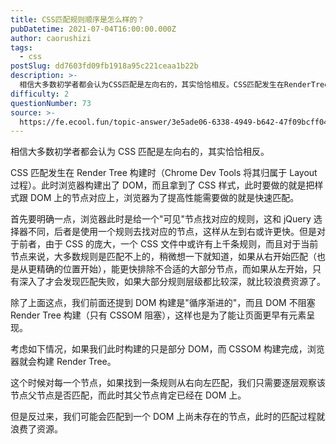 ```yaml
---
title: CSS匹配规则顺序是怎么样的？
pubDatetime: 2021-07-04T16:00:00.000Z
author: caorushizi
tags:
  - css
postSlug: dd7603fd09fb1918a95c221ceaa1b22b
description: >-
  相信大多数初学者都会认为CSS匹配是左向右的，其实恰恰相反。CSS匹配发生在RenderTree构建时（ChromeDevTools将其归属于Layout过程）。此时浏览器构建出了DOM，而且拿到了C
difficulty: 2
questionNumber: 73
source: >-
  https://fe.ecool.fun/topic-answer/3e5ade06-6338-4949-b642-47f09bcff045?orderBy=updateTime&order=desc&tagId=11
---
```


相信大多数初学者都会认为 CSS 匹配是左向右的，其实恰恰相反。

CSS 匹配发生在 Render Tree 构建时（Chrome Dev Tools 将其归属于 Layout 过程）。此时浏览器构建出了 DOM，而且拿到了 CSS 样式，此时要做的就是把样式跟 DOM 上的节点对应上，浏览器为了提高性能需要做的就是快速匹配。

首先要明确一点，浏览器此时是给一个"可见"节点找对应的规则，这和 jQuery 选择器不同，后者是使用一个规则去找对应的节点，这样从左到右或许更快。但是对于前者，由于 CSS 的庞大，一个 CSS 文件中或许有上千条规则，而且对于当前节点来说，大多数规则是匹配不上的，稍微想一下就知道，如果从右开始匹配（也是从更精确的位置开始），能更快排除不合适的大部分节点，而如果从左开始，只有深入了才会发现匹配失败，如果大部分规则层级都比较深，就比较浪费资源了。

除了上面这点，我们前面还提到 DOM 构建是"循序渐进的"，而且 DOM 不阻塞 Render Tree 构建（只有 CSSOM 阻塞），这样也是为了能让页面更早有元素呈现。

考虑如下情况，如果我们此时构建的只是部分 DOM，而 CSSOM 构建完成，浏览器就会构建 Render Tree。

这个时候对每一个节点，如果找到一条规则从右向左匹配，我们只需要逐层观察该节点父节点是否匹配，而此时其父节点肯定已经在 DOM 上。

但是反过来，我们可能会匹配到一个 DOM 上尚未存在的节点，此时的匹配过程就浪费了资源。
